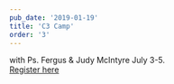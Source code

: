 ```yaml
---
pub_date: '2019-01-19'
title: 'C3 Camp'
order: '3'
---
```


with Ps. Fergus & Judy McIntyre 
July 3-5.
<br/><a href="https://tithe.ly/event-registration/#/1166971" target="_blank">Register here</a>
